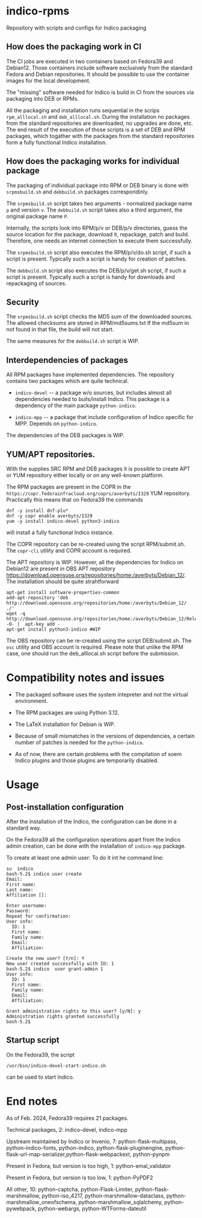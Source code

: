 # indico-rpms

Repository with scripts and configs for Indico packaging


## How does the packaging work in CI

The CI jobs are executed in two containers based on Fedora39 and Debian12.
Those containers include software exclusively from the standard Fedora and Debian repositories.
It should be possible to use the container images for the local development.

The "missing" software needed for Indico is build in CI from the sources via packaging into DEB or RPMs.

All the packaging and installation runs sequential in the scrips `rpm_alllocal.sh` and  `deb_alllocal.sh`.
During the installation no packages from the standard repositories are downloaded, no upgrades are done, etc.
The end result of the execution of those scripts is a set of DEB and RPM packages, which togather with the packages 
from the standard repositories form a fully functional Indico installation.

## How does the packaging works for individual package
The packaging of individual package into RPM or DEB binary is done with
`srpmsbuild.sh` and `debbuild.sh` packages correspondinly. 

The `srpmsbuild.sh` script takes two arguments - normalized package name `p` and version `v`.
The `debbuild.sh` script takes also a third argument, the original package name `P`.


Internally, the scripts look into RPM/p/v or DEB/p/v directories, 
guess the source location for the package, download it, repackage, patch and build.
Therefore, one needs an internet connection to execute them successfully.

The `srpmsbuild.sh` script also executes the RPM/p/v/do.sh script, if such a script is present.
Typically such a script is handy for creation of patches.

The `debbuild.sh` script also executes the DEB/p/v/get.sh script, if such a script is present.
Typically such a script is handy for downloads and repackaging of sources.


## Security
The `srpmsbuild.sh` script  checks the MD5 sum of the downloaded sources. The allowed checksums are stored in 
RPM/md5sums.txt If the md5sum in not found in that file, the build will not start.

The same measures for the `debbuild.sh` script is WIP.

## Interdependencies of packages

All RPM packages have implemented dependencies.
The repository contains two packages which are quite technical.
- `indico-devel` -- a package w/o sources, but includes almost all dependencies needed to buils/install Indico.
This package is a dependency of the main package `python-indico`.

- `indico-mpp` -- a package that include configuration of Indico specific for MPP.
Depends on  `python-indico`.

The dependencies of the DEB packages is WIP.


## YUM/APT repositories.

With the supplies SRC RPM and DEB packages it is possible to create APT or YUM 
repository either locally or on any well-known platform.

The RPM packages are present in the COPR in the `https://copr.fedorainfracloud.org/coprs/averbyts/I329` YUM repository.
Practically this means that on Fedora39 the commands 

```
dnf -y install dnf-plu*
dnf -y copr enable averbyts/I329 
yum -y install indico-devel python3-indico
```

will install a fully functional Indico instance.

The COPR repository can be re-created using the script RPM/submit.sh. The `copr-cli` utility and COPR account is required.



The APT repository is WIP. However, all the dependencies for Indico on Debian12 are present in OBS 
APT repository https://download.opensuse.org/repositories/home:/averbyts/Debian_12/. 
The installation should be quite strahtforward
```
apt-get install software-properties-common
add-apt-repository 'deb http://download.opensuse.org/repositories/home:/averbyts/Debian_12/ ./'
wget -q http://download.opensuse.org/repositories/home:/averbyts/Debian_12/Release.key -O- |  apt-key add - 
apt-get install python3-indico #WIP
```

The OBS repository can be re-created using the script DEB/submit.sh. The `osc` utility and OBS account is required.
Please note that unlike the RPM case, one should run the deb_alllocal.sh script before the submission.

# Compatibility notes and issues

- The packaged software uses the system intepreter and not the virtual environment.

- The RPM packages are using Python 3.12.

- The LaTeX installation for Debian is WIP.

- Because of small mismatches in the versions of dependencies, a certain number of patches is needed for the `python-indico`.

- As of now, there are certain problems with the compilation of soem Indico plugins and those plugins are temporarily disabled.

# Usage 

## Post-installation configuration

After the installation of the Indico, the configuration can be done in a standard way.

On the Fedora39 all the configuration operations apart from the Indico admin creation, 
can be done with the installation of `indico-mpp` package.

To create at least one admin user:
To do it int he command line:

```
su  indico 
bash-5.2$ indico user create
Email: 
First name: 
Last name: 
Affiliation []: 

Enter username: 
Password: 
Repeat for confirmation: 
User info:
  ID: 1
  First name: 
  Family name: 
  Email: 
  Affiliation: 

Create the new user? [Y/n]: Y
New user created successfully with ID: 1
bash-5.2$ indico  user grant-admin 1
User info:
  ID: 1
  First name: 
  Family name: 
  Email: 
  Affiliation: 

Grant administration rights to this user? [y/N]: y
Administration rights granted successfully
bash-5.2$ 
```


## Startup script

On the Fedora39, the script

```
/usr/bin/indico-devel-start-indico.sh
```
can be used to start Indico.



# End notes

As of Feb. 2024, Fedora39 requires 21 packages.

Technical packages, 2: indico-devel, indico-mpp

Upstream maintained by Indico or Invenio, 7: python-flask-multipass, 
python-indico-fonts, python-indico, python-flask-pluginengine, 
python-flask-url-map-serializer,python-flask-webpackext,
python-pynpm 

Present in Fedora, but version is too high, 1: python-emal_validator

Present in Fedora, but version is too low, 1: python-PyPDF2 


All other, 10: python-captcha, python-Flask-Limiter, python-flask-marshmallow, python-iso_4217, python-marshmallow-dataclass,
python-marshmallow_oneofschema, python-marshmallow_sqlalchemy, python-pywebpack, python-webargs, python-WTForms-dateutil 




